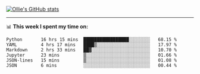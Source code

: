 <!--
**icedpanda/icedpanda** is a ✨ _special_ ✨ repository because its `README.md` (this file) appears on your GitHub profile.

Here are some ideas to get you started:

- 🔭 I’m currently working on ...
- 🌱 I’m currently learning ...
- 👯 I’m looking to collaborate on ...
- 🤔 I’m looking for help with ...
- 💬 Ask me about ...
- 📫 How to reach me: ...
- 😄 Pronouns: ...
- ⚡ Fun fact: ...
-->
[![Ollie's GitHub stats](https://github-readme-stats-icedpanda.vercel.app/api?username=icedpanda&count_private=true&show_icons=true)](https://github.com/icedpanda)

---
📊 **This week I spent my time on:**
<!--START_SECTION:waka-->

```text
Python       16 hrs 15 mins  █████████████████░░░░░░░░   68.15 %
YAML         4 hrs 17 mins   ████▒░░░░░░░░░░░░░░░░░░░░   17.97 %
Markdown     2 hrs 33 mins   ██▓░░░░░░░░░░░░░░░░░░░░░░   10.70 %
Jupyter      23 mins         ▒░░░░░░░░░░░░░░░░░░░░░░░░   01.66 %
JSON-lines   15 mins         ▒░░░░░░░░░░░░░░░░░░░░░░░░   01.08 %
JSON         6 mins          ░░░░░░░░░░░░░░░░░░░░░░░░░   00.44 %
```

<!--END_SECTION:waka-->
